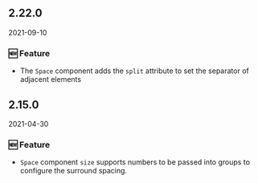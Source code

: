 ## 2.22.0

2021-09-10

### 🆕 Feature

- The `Space` component adds the `split` attribute to set the separator of adjacent elements

## 2.15.0

2021-04-30

### 🆕 Feature

- `Space` component `size` supports numbers to be passed into groups to configure the surround spacing.



